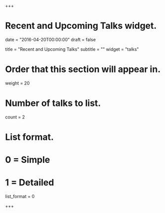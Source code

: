 +++
# Recent and Upcoming Talks widget.

date = "2016-04-20T00:00:00"
draft = false

title = "Recent and Upcoming Talks"
subtitle = ""
widget = "talks"

# Order that this section will appear in.
weight = 20

# Number of talks to list.
count = 2

# List format.
#   0 = Simple
#   1 = Detailed
list_format = 0

+++

